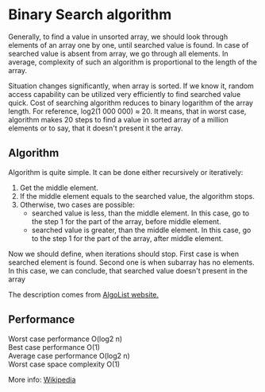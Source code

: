 Binary Search algorithm
===========================

Generally, to find a value in unsorted array, we should look through elements of an array one by one, until searched value is found. In case of searched value is absent from array, we go through all elements. In average, complexity of such an algorithm is proportional to the length of the array.

Situation changes significantly, when array is sorted. If we know it, random access capability can be utilized very efficiently to find searched value quick. Cost of searching algorithm reduces to binary logarithm of the array length. For reference, log2(1 000 000) ≈ 20. It means, that in worst case, algorithm makes 20 steps to find a value in sorted array of a million elements or to say, that it doesn't present it the array.

Algorithm
---------

Algorithm is quite simple. It can be done either recursively or iteratively:

1. Get the middle element.
2. If the middle element equals to the searched value, the algorithm stops.
3. Otherwise, two cases are possible:
   - searched value is less, than the middle element. In this case, go to the step 1 for the part of the array, before middle element.
   - searched value is greater, than the middle element. In this case, go to the step 1 for the part of the array, after middle element.

Now we should define, when iterations should stop. First case is when searched element is found. Second one is when subarray has no elements. In this case, we can conclude, that searched value doesn't present in the array

The description comes from [AlgoList website.](http://www.algolist.net/Algorithms/Binary_search)

Performance
---------

Worst case performance	O(log2 n)      
Best case performance	O(1)     
Average case performance	O(log2 n)    
Worst case space complexity	O(1)    

More info: [Wikipedia](http://en.wikipedia.org/wiki/Binary_search_algorithm)
